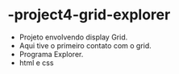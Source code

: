 # -project4-grid-explorer

- Projeto envolvendo display Grid.
- Aqui tive o primeiro contato com o grid.
- Programa Explorer.
- html e css
